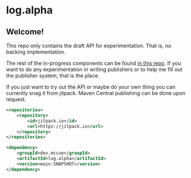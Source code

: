 # log.alpha

## Welcome!

This repo only contains the draft API for experimentation. That is, no backing implementation.

The rest of the in-progress components can be found [in this repo](https://github.com/bowbahdoe/log). If you want to
do any experimentation in writing publishers or to help me fill out the publisher system, that is the place.

If you just want to try out the API or maybe do your own thing you can currently snag it from jitpack. Maven Central
publishing can be done upon request.

```xml
<repositories>
    <repository>
        <id>jitpack.io</id>
        <url>https://jitpack.io</url>
    </repository>
</repositories>
```
```xml
<dependency>
    <groupId>dev.mccue</groupId>
    <artifactId>log.alpha</artifactId>
    <version>main-SNAPSHOT</version>
</dependency>
```